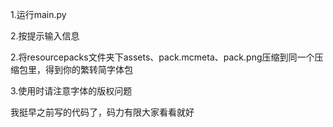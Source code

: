 1.运行main.py

2.按提示输入信息

2.将resourcepacks文件夹下assets、pack.mcmeta、pack.png压缩到同一个压缩包里，得到你的繁转简字体包

3.使用时请注意字体的版权问题

我挺早之前写的代码了，码力有限大家看看就好
